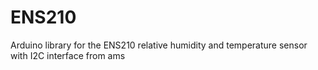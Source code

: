 # ENS210
Arduino library for the ENS210 relative humidity and temperature sensor with I2C interface from ams
